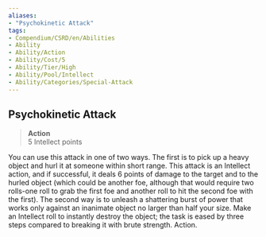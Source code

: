 ```yaml
---
aliases:
- "Psychokinetic Attack"
tags:
- Compendium/CSRD/en/Abilities
- Ability
- Ability/Action
- Ability/Cost/5
- Ability/Tier/High
- Ability/Pool/Intellect
- Ability/Categories/Special-Attack
---
```


  
## Psychokinetic Attack  
>**Action**  
>5 Intellect points
  
You can use this attack in one of two ways. The first is to pick up a heavy object and hurl it at someone within short range. This attack is an Intellect action, and if successful, it deals 6 points of damage to the target and to the hurled object (which could be another foe, although that would require two rolls-one roll to grab the first foe and another roll to hit the second foe with the first). The second way is to unleash a shattering burst of power that works only against an inanimate object no larger than half your size. Make an Intellect roll to instantly destroy the object; the task is eased by three steps compared to breaking it with brute strength. Action.